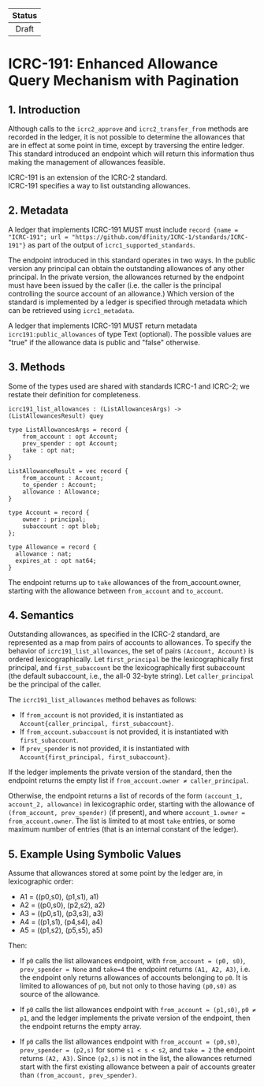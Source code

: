| Status |
|:------:|
|Draft|

# ICRC-191: Enhanced Allowance Query Mechanism with Pagination

## 1. Introduction

Although calls to the `icrc2_approve` and `icrc2_transfer_from` methods are recorded in the ledger, it is not possible to determine the allowances that are in effect at some point in time, except by traversing the entire ledger.  This standard introduced an endpoint which will return this information thus making the management of allowances feasible.

ICRC-191 is an extension of the ICRC-2 standard.  
ICRC-191 specifies a way to list outstanding allowances.


## 2. Metadata

A ledger that implements ICRC-191 MUST must include `record {name = "ICRC-191"; url = "https://github.com/dfinity/ICRC-1/standards/ICRC-191"}` as part of the output of `icrc1_supported_standards`.

The endpoint introduced in this standard operates in two ways.  In the public version any principal can obtain the outstanding allowances of any other principal. In the private version, the allowances returned by the endpoint must have been issued by the caller (i.e. the caller is the principal controlling the source account of an allowance.)
Which version of the standard is implemented by a ledger is specified through metadata which can be retrieved using `icrc1_metadata`.

A ledger that implements ICRC-191 MUST return metadata `icrc191:public_allowances` of type Text (optional). The possible values are "true" if the allowance data is public and "false" otherwise.


## 3. Methods

Some of the types used are shared with standards ICRC-1 and ICRC-2; we restate their definition for completeness.

```candid
icrc191_list_allowances : (ListAllowancesArgs) -> (ListAllowancesResult) quey

type ListAllowancesArgs = record {
    from_account : opt Account;
    prev_spender : opt Account;
    take : opt nat;
}

ListAllowanceResult = vec record {
    from_account : Account;
    to_spender : Account;
    allowance : Allowance;
}

type Account = record {
    owner : principal;
    subaccount : opt blob;
};

type Allowance = record {
  allowance : nat;
  expires_at : opt nat64;
}
```

The endpoint returns up to `take` allowances of the from_account.owner, starting with the allowance between `from_account` and `to_account`.


## 4. Semantics

Outstanding allowances, as specified in the ICRC-2 standard, are represented as a map from pairs of accounts to allowances. To specify the behavior of `icrc191_list_allowances`, the set of pairs `(Account, Account)` is ordered lexicographically. Let `first_principal` be the lexicographically first principal, and `first_subaccount` be the lexicographically first subaccount (the default subaccount, i.e., the all-0 32-byte string). Let `caller_principal` be the principal of the caller.

The `icrc191_list_allowances` method behaves as follows:

* If `from_account` is not provided, it is instantiated as `Account{caller_principal, first_subaccount}`.  
* If `from_account.subaccount` is not provided, it is instantiated with `first_subaccount`.
* If `prev_spender` is not provided, it is instantiated with `Account{first_principal, first_subaccount}`.

If the ledger implements the private version of the standard, then the endpoint returns the empty list if `from_account.owner ≠ caller_principal`.

Otherwise, the endpoint returns a list of records of the form `(account_1, account_2, allowance)` in lexicographic order, starting with the allowance of `(from_account, prev_spender)` (if present), and where `account_1.owner = from_account.owner`. The list is limited to at most `take` entries, or some maximum number of entries (that is an internal constant of the ledger).



## 5. Example Using Symbolic Values

Assume that allowances stored at some point by the ledger are, in lexicographic order:

- A1 = ((p0,s0), (p1,s1), a1)
- A2 = ((p0,s0), (p2,s2), a2)
- A3 = ((p0,s1), (p3,s3), a3)
- A4 = ((p1,s1), (p4,s4), a4)
- A5 = ((p1,s2), (p5,s5), a5)

Then:

- If `p0` calls the list allowances endpoint, with `from_account = (p0, s0)`, `prev_spender = None` and `take=4` the endpoint returns ``(A1, A2, A3)``, i.e. the endpoint only returns allowances of accounts belonging to `p0`.  It is limited to allowances of `p0`, but not only to those having `(p0,s0)` as source of the allowance.

- If `p0` calls the list allowances endpoint with `from_account = (p1,s0)`, `p0 ≠ p1`, and the ledger implements the private version of the endpoint, then the endpoint returns the empty array.

- If `p0` calls the list allowances endpoint with `from_account = (p0,s0)`, `prev_spender = (p2,s)` for some `s1 < s < s2`, and `take = 2` the endpoint returns `(A2, A3)`. Since `(p2,s)` is not in the list, the allowances returned start with the first existing allowance between a pair of accounts greater than `(from_account, prev_spender)`.

